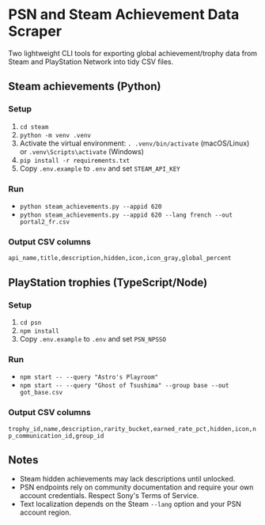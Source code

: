# PSN and Steam Achievement Data Scraper

Two lightweight CLI tools for exporting global achievement/trophy data from Steam and PlayStation Network into tidy CSV files.

## Steam achievements (Python)

### Setup
1. `cd steam`
2. `python -m venv .venv`
3. Activate the virtual environment: `. .venv/bin/activate` (macOS/Linux) or `.venv\Scripts\activate` (Windows)
4. `pip install -r requirements.txt`
5. Copy `.env.example` to `.env` and set `STEAM_API_KEY`

### Run
- `python steam_achievements.py --appid 620`
- `python steam_achievements.py --appid 620 --lang french --out portal2_fr.csv`

### Output CSV columns
`api_name,title,description,hidden,icon,icon_gray,global_percent`

## PlayStation trophies (TypeScript/Node)

### Setup
1. `cd psn`
2. `npm install`
3. Copy `.env.example` to `.env` and set `PSN_NPSSO`

### Run
- `npm start -- --query "Astro's Playroom"`
- `npm start -- --query "Ghost of Tsushima" --group base --out got_base.csv`

### Output CSV columns
`trophy_id,name,description,rarity_bucket,earned_rate_pct,hidden,icon,np_communication_id,group_id`

## Notes
- Steam hidden achievements may lack descriptions until unlocked.
- PSN endpoints rely on community documentation and require your own account credentials. Respect Sony's Terms of Service.
- Text localization depends on the Steam `--lang` option and your PSN account region.
